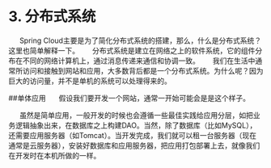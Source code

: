 # 3. 分布式系统
&ensp; &ensp; Spring Cloud主要是为了简化分布式系统的搭建，那么，什么是分布式系统？这里也简单解释一下。
&ensp; &ensp; 分布式系统是建立在网络之上的软件系统，它的组件分布在不同的网络计算机上，通过消息传递来通信和协调一致。
&ensp; &ensp; 我们在生活中通常所访问和接触到网站和应用，大多数背后都是一个分布式系统。为什么呢？因为巨大的访问量，并不是单机的系统可以处理得来的。

##单体应用
&ensp; &ensp; 假设我们要开发一个网站，通常一开始可能会是是这个样子。

&ensp; &ensp; 虽然是简单应用，一般开发的时候也会遵循一些最佳实践给应用分层，如把业务逻辑抽象出来，在数据库之上构建DAO。当然，除了数据库（比如MySQL），还需要应用服务器（如Tomcat）。当开发完成，我们就可以租一台服务器（现在通常是云服务器），安装好数据库和应用服务器，把应用打包部署上去，就像我们在开发时在本机所做的一样。

